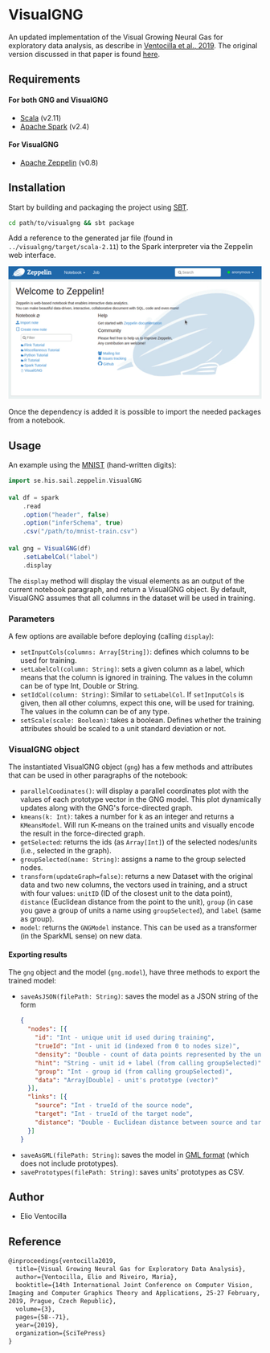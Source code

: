 # VisualGNG
An updated implementation of the Visual Growing Neural Gas for exploratory data analysis, as describe in  [Ventocilla et al., 2019](https://www.scitepress.org/PublicationsDetail.aspx?ID=la6GQgbV48M=&t=1). The original version discussed in that paper is found [here](https://github.com/eliovr/visualgng/releases/tag/v1.1).


## Requirements
#### For both GNG and VisualGNG
- [Scala](https://www.scala-lang.org/) (v2.11)
- [Apache Spark](http://spark.apache.org/) (v2.4)


#### For VisualGNG
- [Apache Zeppelin](https://zeppelin.apache.org/) (v0.8)


## Installation
Start by building and packaging the project using [SBT](https://www.scala-sbt.org/).
```bash
cd path/to/visualgng && sbt package
```
Add a reference to the generated jar file (found in `../visualgng/target/scala-2.11`) to the Spark interpreter via the Zeppelin web interface.

![Adding dependency to Spark interpreter](img/interpreter-dependency.gif)

Once the dependency is added it is possible to import the needed packages from a notebook.


## Usage
An example using the [MNIST](http://yann.lecun.com/exdb/mnist/) (hand-written digits):

```scala
import se.his.sail.zeppelin.VisualGNG

val df = spark
    .read
    .option("header", false)
    .option("inferSchema", true)
    .csv("/path/to/mnist-train.csv")

val gng = VisualGNG(df)
    .setLabelCol("label")
    .display
```

The `display` method will display the visual elements as an output of the current notebook paragraph, and return a VisualGNG object. By default, VisualGNG assumes that all columns in the dataset will be used in training.

### Parameters
A few options are available before deploying (calling `display`):
- `setInputCols(columns: Array[String])`: defines which columns to be used for training.
- `setLabelCol(column: String)`: sets a given column as a label, which means that the column is ignored in training. The values in the column can be of type Int, Double or String.  
- `setIdCol(column: String)`: Similar to `setLabelCol`. If `setInputCols` is given, then all other columns, expect this one, will be used for training. The values in the column can be of any type.
- `setScale(scale: Boolean)`: takes a boolean. Defines whether the training attributes should be scaled to a unit standard deviation or not.


### VisualGNG object
The instantiated VisualGNG object (`gng`) has a few methods and attributes that can be used in other paragraphs of the notebook:

- `parallelCoodinates()`: will display a parallel coordinates plot with the values of each prototype vector in the GNG model. This plot dynamically updates along with the GNG's force-directed graph.
- `kmeans(k: Int)`: takes a number for k as an integer and returns a `KMeansModel`. Will run K-means on the trained units and visually encode the result in the force-directed graph.
- `getSelected`: returns the ids (as `Array[Int]`) of the selected nodes/units (i.e., selected in the graph).
- `groupSelected(name: String)`: assigns a name to the group selected nodes.
- `transform(updateGraph=false)`: returns a new Dataset with the original data and two new columns, the vectors used in training, and a struct with four values: `unitID` (ID of the closest unit to the data point), `distance` (Euclidean distance from the point to the unit), `group` (in case you gave a group of units a name using `groupSelected`), and `label` (same as group).
- `model`: returns the `GNGModel` instance. This can be used as a transformer (in the SparkML sense) on new data.

#### Exporting results

The `gng` object and the model (`gng.model`), have three methods to export the trained model:

- `saveAsJSON(filePath: String)`: saves the model as a JSON string of the form
    ```json
    {
      "nodes": [{
        "id": "Int - unique unit id used during training",
        "trueId": "Int - unit id (indexed from 0 to nodes size)",
        "density": "Double - count of data points represented by the unit",
        "hint": "String - unit id + label (from calling groupSelected)",
        "group": "Int - group id (from calling groupSelected)",
        "data": "Array[Double] - unit's prototype (vector)"
      }],
      "links": [{
        "source": "Int - trueId of the source node",
        "target": "Int - trueId of the target node",
        "distance": "Double - Euclidean distance between source and target prototypes"
      }]
    }
    ```
- `saveAsGML(filePath: String)`: saves the model in [GML format](https://gephi.org/users/supported-graph-formats/gml-format/) (which does not include prototypes).
- `savePrototypes(filePath: String)`: saves units' prototypes as CSV.

## Author
- Elio Ventocilla

## Reference
```
@inproceedings{ventocilla2019,
  title={Visual Growing Neural Gas for Exploratory Data Analysis},
  author={Ventocilla, Elio and Riveiro, Maria},
  booktitle={14th International Joint Conference on Computer Vision, Imaging and Computer Graphics Theory and Applications, 25-27 February, 2019, Prague, Czech Republic},
  volume={3},
  pages={58--71},
  year={2019},
  organization={SciTePress}
}
```
